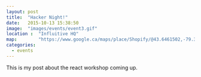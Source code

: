 ```yaml
---
layout: post
title:  "Hacker Night!"
date:   2015-10-13 15:38:50
image:  "images/events/event3.gif"
location :  "Influitive HQ"
map:        "https://www.google.ca/maps/place/Shopify/@43.6461502,-79.3956735,17z/data=!3m1!4b1!4m2!3m1!1s0x882b34c4a09db007:0xd25e75caab787c06"
categories:
  - events
---
```

This is my post about the react workshop coming up.
